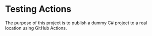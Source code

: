 # Testing Actions

The purpose of this project is to publish a dummy C# project to a real location using GitHub Actions.

